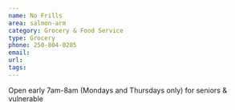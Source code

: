 ```yaml
---
name: No Frills
area: salmon-arm
category: Grocery & Food Service
type: Grocery
phone: 250-804-0285
email: 
url: 
tags:
---
```


Open early 7am-8am (Mondays and Thursdays only) for seniors & vulnerable